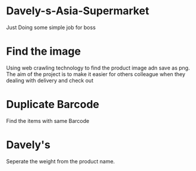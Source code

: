 # Davely-s-Asia-Supermarket
Just Doing some simple job for boss

# Find the image
  Using web crawling technology to find the product image adn save as png. 
  The aim of the project is to make it easier for others colleague when they dealing with delivery and check out

# Duplicate Barcode
  Find the items with same Barcode

# Davely's
  Seperate the weight from the product name.
